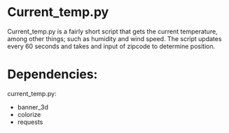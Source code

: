 # Current_temp.py

Current_temp.py is a fairly short script that gets the current temperature, among other things; such as humidity and wind speed.
The script updates every 60 seconds and takes and input of zipcode to determine position.

Dependencies:
===================
current_temp.py:
- banner_3d
- colorize
- requests